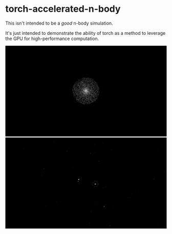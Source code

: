 # torch-accelerated-n-body

This isn't intended to be a _good_ n-body simulation.

It's just intended to demonstrate the ability of torch as a method to leverage
the GPU for high-performance computation.

![Animation 1](/screenshots/animation1.GIF?raw=true "Animation 1")
![Animation 2](/screenshots/animation2.GIF?raw=true "Animation 2")